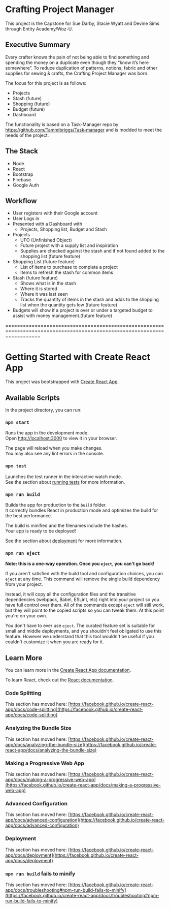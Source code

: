 # Crafting Project Manager

This project is the Capstone for Sue Darby, Stacie Wyatt and Devine Sims through Entity Academy/Woz-U. 

## Executive Summary

Every crafter knows the pain of not being able to find something and spending the money on a duplicate even though they “know it’s here somewhere”. To reduce duplication of patterns, notions, fabric and other supplies for sewing & crafts, the Crafting Project Manager was born. 

The focus for this project is as follows:

- Projects
- Stash (future)
- Shopping (future)
- Budget (future)
- Dashboard

The functionality is based on a Task-Manager repo by https://github.com/Tammibriggs/Task-manager and is modded to meet the needs of the project.

## The Stack

- Node
- React
- Bootstrap
- Firebase
- Google Auth

## Workflow

- User registers with their Google account
- User Logs in
- Presented with a Dashboard with
  -   Projects, Shopping list, Budget and Stash
- Projects 
  -   UFO (Unfinished Object) 
  -   Future project with a supply list and inspiration
  -   Supplies are checked against the stash and if not found added to the shopping list (future feature)
- Shopping List (future feature)
  -   List of items to purchase to complete a project
  -   Items to refresh the stash for common items
- Stash (future feature)
  -   Shows what is in the stash
  -   Where it is stored
  -   Where it was last seen
  -   Tracks the quantity of items in the stash and adds to the shopping list when the quantity gets low (future feature)
- Budgets will show if a project is over or under a targeted budget to assist with money management.(future feature)


========================================================================================================================

# Getting Started with Create React App

This project was bootstrapped with [Create React App](https://github.com/facebook/create-react-app).

## Available Scripts

In the project directory, you can run:

### `npm start`

Runs the app in the development mode.\
Open [http://localhost:3000](http://localhost:3000) to view it in your browser.

The page will reload when you make changes.\
You may also see any lint errors in the console.

### `npm test`

Launches the test runner in the interactive watch mode.\
See the section about [running tests](https://facebook.github.io/create-react-app/docs/running-tests) for more information.

### `npm run build`

Builds the app for production to the `build` folder.\
It correctly bundles React in production mode and optimizes the build for the best performance.

The build is minified and the filenames include the hashes.\
Your app is ready to be deployed!

See the section about [deployment](https://facebook.github.io/create-react-app/docs/deployment) for more information.

### `npm run eject`

**Note: this is a one-way operation. Once you `eject`, you can't go back!**

If you aren't satisfied with the build tool and configuration choices, you can `eject` at any time. This command will remove the single build dependency from your project.

Instead, it will copy all the configuration files and the transitive dependencies (webpack, Babel, ESLint, etc) right into your project so you have full control over them. All of the commands except `eject` will still work, but they will point to the copied scripts so you can tweak them. At this point you're on your own.

You don't have to ever use `eject`. The curated feature set is suitable for small and middle deployments, and you shouldn't feel obligated to use this feature. However we understand that this tool wouldn't be useful if you couldn't customize it when you are ready for it.

## Learn More

You can learn more in the [Create React App documentation](https://facebook.github.io/create-react-app/docs/getting-started).

To learn React, check out the [React documentation](https://reactjs.org/).

### Code Splitting

This section has moved here: [https://facebook.github.io/create-react-app/docs/code-splitting](https://facebook.github.io/create-react-app/docs/code-splitting)

### Analyzing the Bundle Size

This section has moved here: [https://facebook.github.io/create-react-app/docs/analyzing-the-bundle-size](https://facebook.github.io/create-react-app/docs/analyzing-the-bundle-size)

### Making a Progressive Web App

This section has moved here: [https://facebook.github.io/create-react-app/docs/making-a-progressive-web-app](https://facebook.github.io/create-react-app/docs/making-a-progressive-web-app)

### Advanced Configuration

This section has moved here: [https://facebook.github.io/create-react-app/docs/advanced-configuration](https://facebook.github.io/create-react-app/docs/advanced-configuration)

### Deployment

This section has moved here: [https://facebook.github.io/create-react-app/docs/deployment](https://facebook.github.io/create-react-app/docs/deployment)

### `npm run build` fails to minify

This section has moved here: [https://facebook.github.io/create-react-app/docs/troubleshooting#npm-run-build-fails-to-minify](https://facebook.github.io/create-react-app/docs/troubleshooting#npm-run-build-fails-to-minify)
